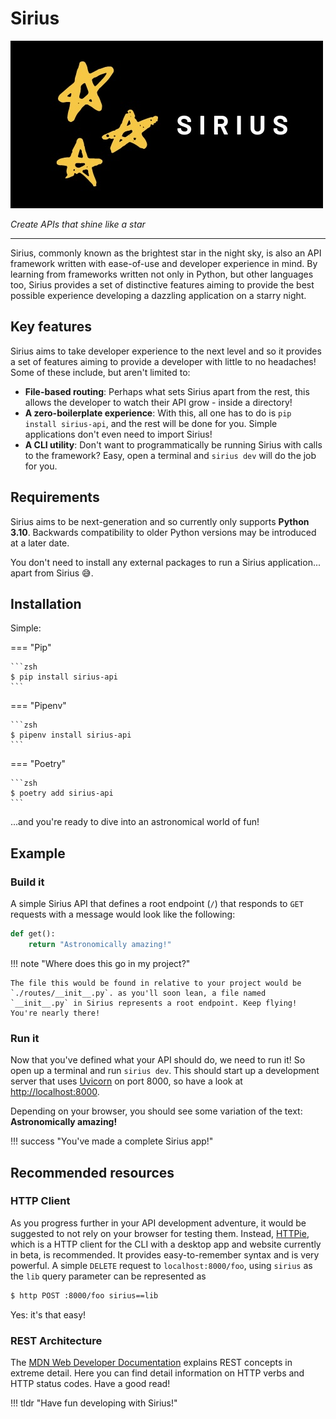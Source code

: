 # Sirius

![Sirius Logo](https://raw.githubusercontent.com/doublevcodes/sirius/main/docs/img/sirius.jpg)

*Create APIs that shine like a star*

---

Sirius, commonly known as the brightest star in the night sky, is also an API framework written with ease-of-use and developer experience in mind. By learning from frameworks written not only in Python, but other languages too, Sirius provides a set of distinctive features aiming to provide the best possible experience developing a dazzling application on a starry night.

## Key features

Sirius aims to take developer experience to the next level and so it provides a set of features aiming to provide a developer with little to no headaches! Some of these include, but aren't limited to:

- **File-based routing**: Perhaps what sets Sirius apart from the rest, this allows the developer to watch their API grow - inside a directory!
- **A zero-boilerplate experience**: With this, all one has to do is `pip install sirius-api`, and the rest will be done for you. Simple applications don't even need to import Sirius!
- **A CLI utility**: Don't want to programmatically be running Sirius with calls to the framework? Easy, open a terminal and `sirius dev` will do the job for you.

## Requirements

Sirius aims to be next-generation and so currently only supports **Python 3.10**. Backwards compatibility to older Python versions may be introduced at a later date.

You don't need to install any external packages to run a Sirius application... apart from Sirius 😅.

## Installation

Simple:

=== "Pip"

    ```zsh
    $ pip install sirius-api
    ```

=== "Pipenv"

    ```zsh
    $ pipenv install sirius-api
    ```

=== "Poetry"

    ```zsh
    $ poetry add sirius-api
    ```

...and you're ready to dive into an astronomical world of fun!

## Example

### Build it

A simple Sirius API that defines a root endpoint (`/`) that responds to `GET` requests with a message would look like the following:

```py
def get():
    return "Astronomically amazing!"
```

!!! note "Where does this go in my project?"
    
    The file this would be found in relative to your project would be `./routes/__init__.py`. as you'll soon lean, a file named `__init__.py` in Sirius represents a root endpoint. Keep flying! You're nearly there!

### Run it

Now that you've defined what your API should do, we need to run it! So open up a terminal and run `sirius dev`. This should start up a development server that uses
[Uvicorn](https://www.uvicorn.org/) on port 8000, so have a look at <http://localhost:8000>.

Depending on your browser, you should see some variation of the text: **Astronomically amazing!**

!!! success "You've made a complete Sirius app!"

## Recommended resources

### HTTP Client

As you progress further in your API development adventure, it would be suggested to not rely on your browser for testing them.
Instead, [HTTPie](https://httpie.io), which is a HTTP client for the CLI with a desktop app and website currently in beta, is recommended.
It provides easy-to-remember syntax and is very powerful. A simple `DELETE` request to `localhost:8000/foo`, using `sirius` as the `lib` query parameter can be represented as

```zsh
$ http POST :8000/foo sirius==lib
```

Yes: it's that easy!

### REST Architecture

The [MDN Web Developer Documentation](https://developer.mozilla.org/en-US/docs/Web/HTTP) explains REST concepts in extreme detail. Here you can find detail information on HTTP verbs
and HTTP status codes. Have a good read!


!!! tldr "Have fun developing with Sirius!"